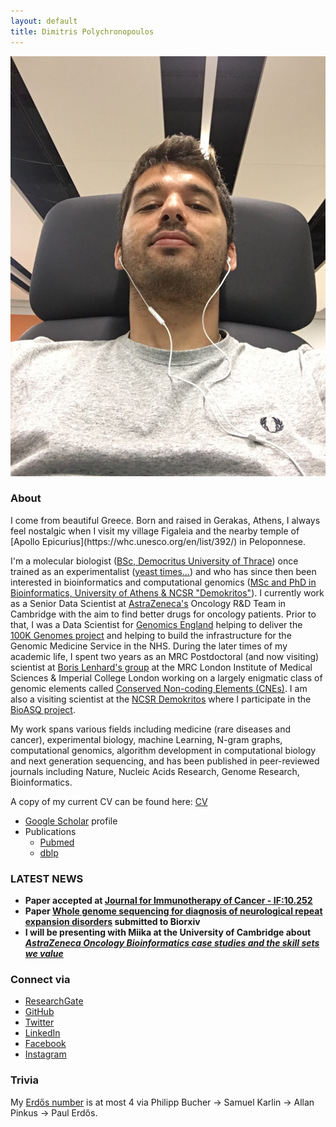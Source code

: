 ```yaml
---
layout: default
title: Dimitris Polychronopoulos
---
```


<img src="Plane_photo.jpg"/>


### About
<div class="myWrapper" markdown="1">
I come from beautiful Greece. Born and raised in Gerakas, Athens, I always feel nostalgic when I visit my village Figaleia and the nearby temple of [Apollo Epicurius](https://whc.unesco.org/en/list/392/) in Peloponnese. 

I'm a molecular biologist ([BSc, Democritus University of Thrace](http://www.mbg.duth.gr/)) once trained as an experimentalist ([yeast times...](https://www.embopress.org/doi/10.1038/emboj.2009.226)) and who has since then been interested in bioinformatics and computational genomics ([MSc and PhD in Bioinformatics, University of Athens & NCSR "Demokritos"](http://www.demokritos.gr/?lang=en)). I currently work as a Senior Data Scientist at [AstraZeneca's](https://www.astrazeneca.com/) Oncology R&D Team in Cambridge with the aim to find better drugs for oncology patients. Prior to that, I was a Data Scientist for [Genomics England](https://www.genomicsengland.co.uk/) helping to deliver the [100K Genomes project](https://en.wikipedia.org/wiki/100,000_Genomes_Project) and helping to build the infrastructure for the Genomic Medicine Service in the NHS. During the later times of my academic life, I spent two years as an MRC Postdoctoral (and now visiting) scientist at [Boris Lenhard's group](http://group.genereg.net/people/alumni/) at the MRC London Institute of Medical Sciences & Imperial College London working on a largely enigmatic class of genomic elements called [Conserved Non-coding Elements (CNEs)](https://academic.oup.com/nar/advance-article/doi/10.1093/nar/gkx1074/4599184). I am also a visiting scientist at the [NCSR Demokritos](http://www.demokritos.gr/?lang=en) where I participate in the [BioASQ project](http://bioasq.org/). 

My work spans various fields including medicine (rare diseases and cancer), experimental biology, machine Learning, N-gram graphs, computational genomics, algorithm development in computational biology and next generation sequencing, and has been published in peer-reviewed journals including Nature, Nucleic Acids Research, Genome Research, Bioinformatics.

A copy of my current CV can be found here: [CV](https://www.dropbox.com/s/yazd41wvo03ljk2/Polychronopoulos_cv_en.pdf?dl=0)

- [Google Scholar](https://scholar.google.com/citations?user=LsI4gg0AAAAJ) profile
- Publications
  - [Pubmed](https://www.ncbi.nlm.nih.gov/pubmed/?term=((Polychronopoulos+D.)+NOT+2010%5BDate+-+Publication%5D+NOT+1991%5BDate+-+Publication%5D)) 
  - [dblp](https://dblp.uni-trier.de/pers/hd/p/Polychronopoulos:Dimitris)

### LATEST NEWS
- **Paper accepted at [Journal for Immunotherapy of Cancer - IF:10.252](https://jitc.bmj.com/content/8/Suppl_3/A165)**
- **Paper [Whole genome sequencing for diagnosis of neurological repeat expansion disorders](https://www.biorxiv.org/content/10.1101/2020.11.06.371716v1?fbclid=IwAR3HUKX3pgqy-90iGGdphCLwkeWE6hAYGsToTUnR3V5XutX-EBSsb7az7Tc) submitted to Biorxiv**
- **I will be presenting with Miika at the University of Cambridge about [*AstraZeneca Oncology Bioinformatics case studies and the skill sets we value*](http://talks.cam.ac.uk/talk/index/151051)**



### Connect via

- [ResearchGate](https://www.researchgate.net/profile/Dimitris_Polychronopoulos)
- [GitHub](https://github.com/dpolychr)
- [Twitter](https://twitter.com/dpolychr2)
- [LinkedIn](https://uk.linkedin.com/in/dimitris-polychronopoulos-b3732a134)
- [Facebook](https://www.facebook.com/dimitris.polychronopoulos.353)
- [Instagram](https://www.instagram.com/dpolychr/)

### Trivia
My [Erdős number](https://www.oakland.edu/enp/) is at most 4 via Philipp Bucher → Samuel Karlin → Allan Pinkus → Paul Erdős.

</div>

